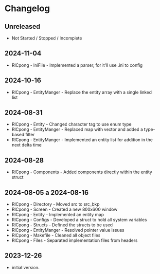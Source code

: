 # Changelog

## Unreleased

- Not Started / Stopped / Incomplete

## 2024-11-04

- RlCpong - IniFile - Implemented a parser, for it'll use .ini to config

## 2024-10-16

- RlCpong - EntityManger - Replace the entity array with a single linked list

## 2024-08-31

- RlCpong - Entity - Changed character tag to use enum type
- RlCpong - EntityManger - Replaced map with vector and added a type-based filter
- RlCpong - EntityManger - Implemented an entity list for addition in the next delta time

## 2024-08-28

- RlCpong - Components - Added components directly within the entity struct

## 2024-08-05 a 2024-08-16

- RlCpong - Directory - Moved src to src_bkp
- RlCpong - Screen - Created a new 800x600 window
- RlCpong - Entity - Implemented an entity map
- RlCpong - Configs - Developed a struct to hold all system variables
- RlCpong - Structs - Defined the structs to be used
- RlCpong - EntityManger - Resolved pointer value issues
- RlCpong - Makefile - Cleaned all object files
- RlCpong - Files - Separated implementation files from headers

## 2023-12-26

- initial version.
